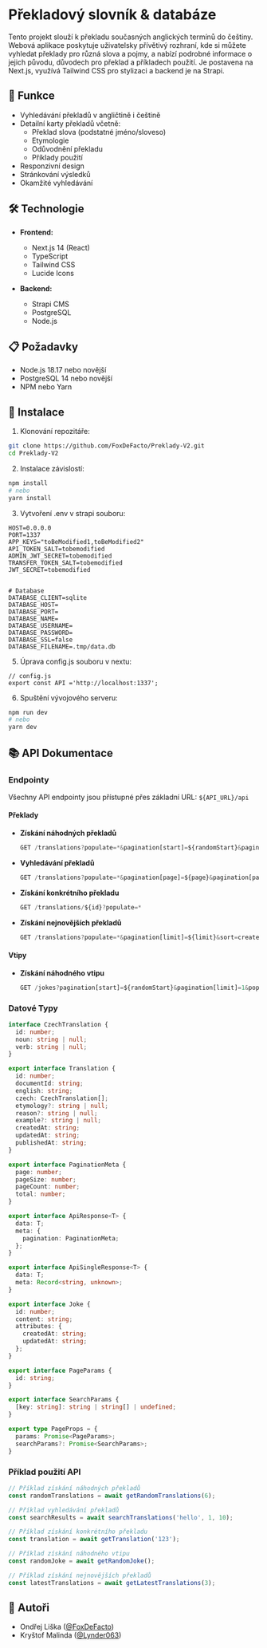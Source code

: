 # Překladový slovník & databáze

Tento projekt slouží k překladu současných anglických termínů do češtiny. Webová aplikace poskytuje uživatelsky přívětivý rozhraní, kde si můžete vyhledat překlady pro různá slova a pojmy, a nabízí podrobné informace o jejich původu, důvodech pro překlad a příkladech použití. Je postavena na Next.js, využívá Tailwind CSS pro stylizaci a backend je na Strapi.

## 🚀 Funkce

- Vyhledávání překladů v angličtině i češtině
- Detailní karty překladů včetně:
  - Překlad slova (podstatné jméno/sloveso)
  - Etymologie
  - Odůvodnění překladu
  - Příklady použití
- Responzivní design
- Stránkování výsledků
- Okamžité vyhledávání

## 🛠️ Technologie

- **Frontend:**
  - Next.js 14 (React)
  - TypeScript
  - Tailwind CSS
  - Lucide Icons

- **Backend:**
  - Strapi CMS
  - PostgreSQL
  - Node.js

## 📋 Požadavky

- Node.js 18.17 nebo novější
- PostgreSQL 14 nebo novější
- NPM nebo Yarn

## 🔧 Instalace

1. Klonování repozitáře:
```bash
git clone https://github.com/FoxDeFacto/Preklady-V2.git
cd Preklady-V2
```

2. Instalace závislostí:
```bash
npm install
# nebo
yarn install
```

3. Vytvoření .env v strapi souboru:
```env
HOST=0.0.0.0
PORT=1337
APP_KEYS="toBeModified1,toBeModified2"
API_TOKEN_SALT=tobemodified
ADMIN_JWT_SECRET=tobemodified
TRANSFER_TOKEN_SALT=tobemodified
JWT_SECRET=tobemodified


# Database
DATABASE_CLIENT=sqlite
DATABASE_HOST=
DATABASE_PORT=
DATABASE_NAME=
DATABASE_USERNAME=
DATABASE_PASSWORD=
DATABASE_SSL=false
DATABASE_FILENAME=.tmp/data.db
```

5. Úprava config.js souboru v nextu:
```env
// config.js
export const API ='http://localhost:1337';
```

6. Spuštění vývojového serveru:
```bash
npm run dev
# nebo
yarn dev
```

## 📚 API Dokumentace

### Endpointy

Všechny API endpointy jsou přístupné přes základní URL: `${API_URL}/api`

#### Překlady

- **Získání náhodných překladů**
  ```typescript
  GET /translations?populate=*&pagination[start]=${randomStart}&pagination[limit]=${limit}&sort=updatedAt:${randomSort}
  ```

- **Vyhledávání překladů**
  ```typescript
  GET /translations?populate=*&pagination[page]=${page}&pagination[pageSize]=${pageSize}&filters[$or][0][english][$containsi]=${query}&filters[$or][1][czech][noun][$containsi]=${query}&filters[$or][2][czech][verb][$containsi]=${query}
  ```

- **Získání konkrétního překladu**
  ```typescript
  GET /translations/${id}?populate=*
  ```

- **Získání nejnovějších překladů**
  ```typescript
  GET /translations?populate=*&pagination[limit]=${limit}&sort=createdAt:desc
  ```

#### Vtipy

- **Získání náhodného vtipu**
  ```typescript
  GET /jokes?pagination[start]=${randomStart}&pagination[limit]=1&populate=*
  ```

### Datové Typy

```typescript
interface CzechTranslation {
  id: number;
  noun: string | null;
  verb: string | null;
}

export interface Translation {
  id: number;
  documentId: string;
  english: string;
  czech: CzechTranslation[];
  etymology?: string | null;
  reason?: string | null;
  example?: string | null;
  createdAt: string;
  updatedAt: string;
  publishedAt: string;
}

export interface PaginationMeta {
  page: number;
  pageSize: number;
  pageCount: number;
  total: number;
}

export interface ApiResponse<T> {
  data: T;
  meta: {
    pagination: PaginationMeta;
  };
}

export interface ApiSingleResponse<T> {
  data: T;
  meta: Record<string, unknown>;
}

export interface Joke {
  id: number;
  content: string;
  attributes: {
    createdAt: string;
    updatedAt: string;
  };
}

export interface PageParams {
  id: string;
}

export interface SearchParams {
  [key: string]: string | string[] | undefined;
}

export type PageProps = {
  params: Promise<PageParams>;
  searchParams?: Promise<SearchParams>;
}
```

### Příklad použití API

```typescript
// Příklad získání náhodných překladů
const randomTranslations = await getRandomTranslations(6);

// Příklad vyhledávání překladů
const searchResults = await searchTranslations('hello', 1, 10);

// Příklad získání konkrétního překladu
const translation = await getTranslation('123');

// Příklad získání náhodného vtipu
const randomJoke = await getRandomJoke();

// Příklad získání nejnovějších překladů
const latestTranslations = await getLatestTranslations(3);
```

## 👥 Autoři

- Ondřej Liška ([@FoxDeFacto](https://github.com/FoxDeFacto))
- Kryštof Malinda ([@Lynder063](https://github.com/Lynder063))